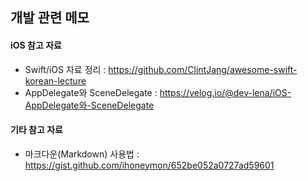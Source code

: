 ## 개발 관련 메모

#### iOS 참고 자료   
* Swift/iOS 자료 정리 : https://github.com/ClintJang/awesome-swift-korean-lecture
* AppDelegate와 SceneDelegate : https://velog.io/@dev-lena/iOS-AppDelegate와-SceneDelegate

#### 기타 참고 자료
* 마크다운(Markdown) 사용법 : https://gist.github.com/ihoneymon/652be052a0727ad59601
